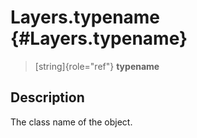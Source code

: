Layers.typename {#Layers.typename}
===============

> [string]{role="ref"} **typename**

Description
-----------

The class name of the object.
